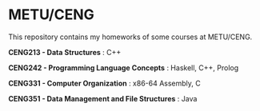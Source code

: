 # METU/CENG
This repository contains my homeworks of some courses at METU/CENG.

  **CENG213 - Data Structures** : C++
  
  **CENG242 - Programming Language Concepts** : Haskell, C++, Prolog
  
  **CENG331 - Computer Organization** : x86-64 Assembly, C
   
  **CENG351 - Data Management and File Structures** : Java
